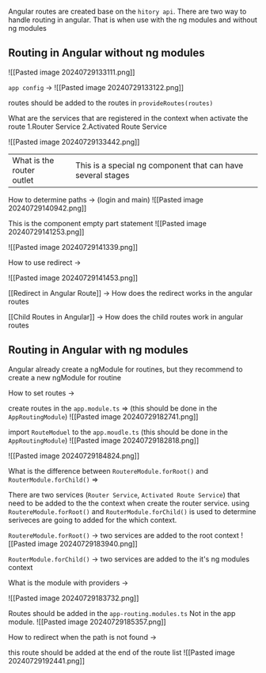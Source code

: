 Angular routes are created base on the `hitory api`. There are two way to handle routing in angular. That is when use with the ng modules and without ng modules

## Routing in Angular without ng modules

![[Pasted image 20240729133111.png]]

`app config` ->
![[Pasted image 20240729133122.png]]

routes should be added to the routes in `provideRoutes(routes)`

 What are the services that are registered in the context when activate the route
 1.Router Service
 2.Activated Route Service

![[Pasted image 20240729133442.png]]


|                               |                                                             |
| ----------------------------- | ----------------------------------------------------------- |
| What is the router<br> outlet | This is a special ng component that can have several stages |
 How to determine paths -> (login and main)
![[Pasted image 20240729140942.png]]

This is the component empty part statement 
![[Pasted image 20240729141253.png]]

![[Pasted image 20240729141339.png]]

How to use redirect -> 

![[Pasted image 20240729141453.png]]

[[Redirect in Angular Route]] -> How does the redirect works in the angular routes

[[Child Routes in Angular]] -> How does the child routes work in angular routes




## Routing in Angular with ng modules

Angular already create a ngModule for routines, but they recommend to create a new ngModule for routine

How to set routes -> 

create routes in the `app.module.ts` => 
(this should be done in the `AppRoutingModule`)
![[Pasted image 20240729182741.png]]

import `RouteModuel` to the `app.moudle.ts`
(this should be done in the `AppRoutingModule`)
![[Pasted image 20240729182818.png]]

![[Pasted image 20240729184824.png]]

What is the difference between `RoutereModule.forRoot()` and `RouterModule.forChild()` => 

There are two services (`Router Service`, `Activated Route Service`) that need to be added to the the context when create the router service. using `RoutereModule.forRoot()` and `RouterModule.forChild()`  is used to determine seriveces are going to added for the which context.

`RoutereModule.forRoot()` -> two services are added to the root context
![[Pasted image 20240729183940.png]]

`RouterModule.forChild()` -> two services are added to the it's ng modules context

What is the module with providers -> 

![[Pasted image 20240729183732.png]]

Routes should be added in the `app-routing.modules.ts` Not in the app module.
![[Pasted image 20240729185357.png]]


How to redirect when the path is not found -> 


this route should be added at the end of the route list 
![[Pasted image 20240729192441.png]]